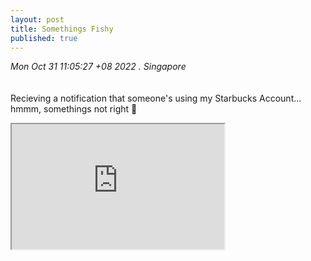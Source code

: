 ```yaml
---
layout: post
title: Somethings Fishy
published: true
---
```

_Mon Oct 31 11:05:27 +08 2022 . Singapore_
<br>
<br>
<br>
Recieving a notification that someone's using my Starbucks Account...
<br>
hmmm, somethings not right 🧐
<br>
<iframe src="https://drive.google.com/file/d/1EXGBxIFAzQHcTAkXuB1f2FLnB3Vfuylp/preview" width="340" height="200" allow="autoplay"></iframe>
